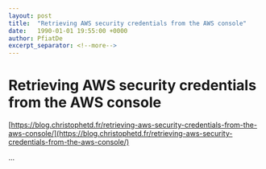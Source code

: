 ```yaml
---
layout: post
title:  "Retrieving AWS security credentials from the AWS console"
date:   1990-01-01 19:55:00 +0000
author: PfiatDe
excerpt_separator: <!--more-->
---
```


# Retrieving AWS security credentials from the AWS console
[https://blog.christophetd.fr/retrieving-aws-security-credentials-from-the-aws-console/](https://blog.christophetd.fr/retrieving-aws-security-credentials-from-the-aws-console/)

...
<!--more-->

